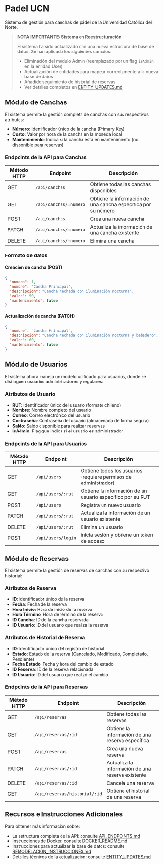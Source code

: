 # Padel UCN

Sistema de gestión para canchas de pádel de la Universidad Católica del Norte.

> **NOTA IMPORTANTE: Sistema en Reestructuración**
> 
> El sistema ha sido actualizado con una nueva estructura de base de datos. Se han aplicado los siguientes cambios:
> - Eliminación del módulo Admin (reemplazado por un flag `isAdmin` en la entidad User)
> - Actualización de entidades para mapear correctamente a la nueva base de datos
> - Añadido seguimiento de historial de reservas
> - Ver detalles completos en [ENTITY_UPDATES.md](ENTITY_UPDATES.md)

## Módulo de Canchas

El sistema permite la gestión completa de canchas con sus respectivos atributos:
- **Número**: Identificador único de la cancha (Primary Key)
- **Costo**: Valor por hora de la cancha en la moneda local
- **Mantenimiento**: Indica si la cancha está en mantenimiento (no disponible para reservas)

### Endpoints de la API para Canchas

| Método HTTP | Endpoint | Descripción |
|-------------|----------|-------------|
| GET | `/api/canchas` | Obtiene todas las canchas disponibles |
| GET | `/api/canchas/:numero` | Obtiene la información de una cancha específica por su número |
| POST | `/api/canchas` | Crea una nueva cancha |
| PATCH | `/api/canchas/:numero` | Actualiza la información de una cancha existente |
| DELETE | `/api/canchas/:numero` | Elimina una cancha |

### Formato de datos

#### Creación de cancha (POST)
```json
{
  "numero": 1,
  "nombre": "Cancha Principal",
  "descripcion": "Cancha techada con iluminación nocturna",
  "valor": 50,
  "mantenimiento": false
}
```

#### Actualización de cancha (PATCH)
```json
{
  "nombre": "Cancha Principal",
  "descripcion": "Cancha techada con iluminación nocturna y bebedero",
  "valor": 60,
  "mantenimiento": false
}
```

## Módulo de Usuarios

El sistema ahora maneja un modelo unificado para usuarios, donde se distinguen usuarios administradores y regulares:

### Atributos de Usuario
- **RUT**: Identificador único del usuario (formato chileno)
- **Nombre**: Nombre completo del usuario
- **Correo**: Correo electrónico del usuario
- **Contraseña**: Contraseña del usuario (almacenada de forma segura)
- **Saldo**: Saldo disponible para realizar reservas
- **isAdmin**: Flag que indica si el usuario es administrador

### Endpoints de la API para Usuarios

| Método HTTP | Endpoint | Descripción |
|-------------|----------|-------------|
| GET | `/api/users` | Obtiene todos los usuarios (requiere permisos de administrador) |
| GET | `/api/users/:rut` | Obtiene la información de un usuario específico por su RUT |
| POST | `/api/users` | Registra un nuevo usuario |
| PATCH | `/api/users/:rut` | Actualiza la información de un usuario existente |
| DELETE | `/api/users/:rut` | Elimina un usuario |
| POST | `/api/users/login` | Inicia sesión y obtiene un token de acceso |

## Módulo de Reservas

El sistema permite la gestión de reservas de canchas con su respectivo historial:

### Atributos de Reserva
- **ID**: Identificador único de la reserva
- **Fecha**: Fecha de la reserva
- **Hora Inicio**: Hora de inicio de la reserva
- **Hora Término**: Hora de término de la reserva
- **ID Cancha**: ID de la cancha reservada
- **ID Usuario**: ID del usuario que realiza la reserva

### Atributos de Historial de Reserva
- **ID**: Identificador único del registro de historial
- **Estado**: Estado de la reserva (Cancelado, Modificado, Completado, Pendiente)
- **Fecha Estado**: Fecha y hora del cambio de estado
- **ID Reserva**: ID de la reserva relacionada
- **ID Usuario**: ID del usuario que realizó el cambio

### Endpoints de la API para Reservas

| Método HTTP | Endpoint | Descripción |
|-------------|----------|-------------|
| GET | `/api/reservas` | Obtiene todas las reservas |
| GET | `/api/reservas/:id` | Obtiene la información de una reserva específica |
| POST | `/api/reservas` | Crea una nueva reserva |
| PATCH | `/api/reservas/:id` | Actualiza la información de una reserva existente |
| DELETE | `/api/reservas/:id` | Cancela una reserva |
| GET | `/api/reservas/historial/:id` | Obtiene el historial de una reserva |

## Recursos e Instrucciones Adicionales

Para obtener más información sobre:
- La estructura completa de la API: consulte [API_ENDPOINTS.md](API_ENDPOINTS.md)
- Instrucciones de Docker: consulte [DOCKER_README.md](DOCKER_README.md)
- Instrucciones para actualizar la base de datos: consulte [REMODELACION_INSTRUCCIONES.md](REMODELACION_INSTRUCCIONES.md)
- Detalles técnicos de la actualización: consulte [ENTITY_UPDATES.md](ENTITY_UPDATES.md)
